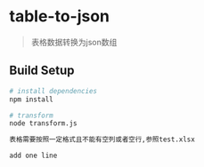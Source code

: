 # table-to-json

> 表格数据转换为json数组

## Build Setup

``` bash
# install dependencies
npm install

# transform
node transform.js

表格需要按照一定格式且不能有空列或者空行,参照test.xlsx

add one line
